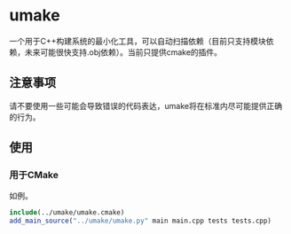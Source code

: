# umake

一个用于C++构建系统的最小化工具，可以自动扫描依赖（目前只支持模块依赖，未来可能很快支持.obj依赖）。当前只提供cmake的插件。

## 注意事项

请不要使用一些可能会导致错误的代码表达，umake将在标准内尽可能提供正确的行为。

## 使用

### 用于CMake

如例。

~~~CMake
include(../umake/umake.cmake)
add_main_source("../umake/umake.py" main main.cpp tests tests.cpp)
~~~